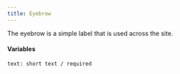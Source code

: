 ```yaml
---
title: Eyebrow
---
```

The eyebrow is a simple label that is used across the site.

#### Variables
~~~
text: short text / required
~~~
